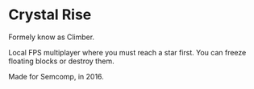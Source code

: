 # Crystal Rise
Formely know as Climber.

Local FPS multiplayer where you must reach a star first. You can freeze floating blocks or destroy them.

Made for Semcomp, in 2016.

